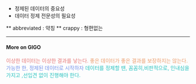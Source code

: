 - 정제된 데이터의 중요성
- 데이터 정제 전문성의 필요성

** abbreviated : 약칭
** crappy : 형편없는

---
#### More on GIGO

<span style="color:rgb(230, 122, 122)">이상한 데이터는 이상한 결과를 낳는다.</span>
<span style="color:rgb(236, 158, 111)">좋은 데이터가 좋은 결과를 보장하지는 않는다.</span>
<span style="color:rgb(118, 147, 234)">가능한 한, 정제된 데이터로 시작하자</span> 
<span style="color:rgb(41, 194, 191)">데이터를 정제할 땐, 꼼꼼히,비판적으로, 인내심을가지고 ,선입견 없이 진행해야 한다.</span> 